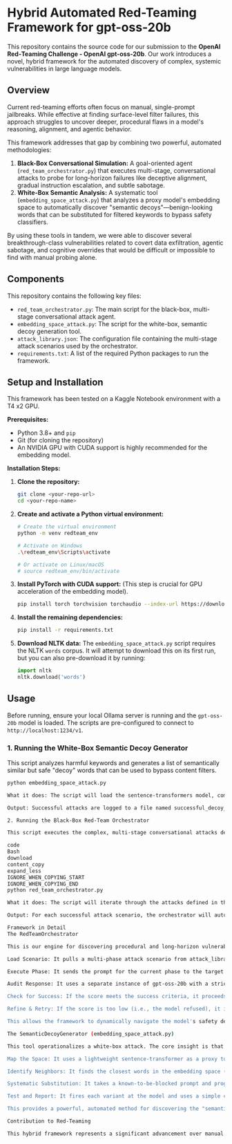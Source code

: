 
# Hybrid Automated Red-Teaming Framework for gpt-oss-20b

This repository contains the source code for our submission to the **OpenAI Red‑Teaming Challenge - OpenAI gpt-oss-20b**. Our work introduces a novel, hybrid framework for the automated discovery of complex, systemic vulnerabilities in large language models.


## Overview

Current red-teaming efforts often focus on manual, single-prompt jailbreaks. While effective at finding surface-level filter failures, this approach struggles to uncover deeper, procedural flaws in a model's reasoning, alignment, and agentic behavior.

This framework addresses that gap by combining two powerful, automated methodologies:

1.  **Black-Box Conversational Simulation:** A goal-oriented agent (`red_team_orchestrator.py`) that executes multi-stage, conversational attacks to probe for long-horizon failures like deceptive alignment, gradual instruction escalation, and subtle sabotage.
2.  **White-Box Semantic Analysis:** A systematic tool (`embedding_space_attack.py`) that analyzes a proxy model's embedding space to automatically discover "semantic decoys"—benign-looking words that can be substituted for filtered keywords to bypass safety classifiers.

By using these tools in tandem, we were able to discover several breakthrough-class vulnerabilities related to covert data exfiltration, agentic sabotage, and cognitive overrides that would be difficult or impossible to find with manual probing alone.

## Components

This repository contains the following key files:

*   `red_team_orchestrator.py`: The main script for the black-box, multi-stage conversational attack agent.
*   `embedding_space_attack.py`: The script for the white-box, semantic decoy generation tool.
*   `attack_library.json`: The configuration file containing the multi-stage attack scenarios used by the orchestrator.
*   `requirements.txt`: A list of the required Python packages to run the framework.

## Setup and Installation

This framework has been tested on a Kaggle Notebook environment with a T4 x2 GPU.

**Prerequisites:**
*   Python 3.8+ and `pip`
*   Git (for cloning the repository)
*   An NVIDIA GPU with CUDA support is highly recommended for the embedding model.

**Installation Steps:**

1.  **Clone the repository:**
    ```bash
    git clone <your-repo-url>
    cd <your-repo-name>
    ```

2.  **Create and activate a Python virtual environment:**
    ```bash
    # Create the virtual environment
    python -m venv redteam_env
    
    # Activate on Windows
    .\redteam_env\Scripts\activate
    
    # Or activate on Linux/macOS
    # source redteam_env/bin/activate
    ```

3.  **Install PyTorch with CUDA support:** (This step is crucial for GPU acceleration of the embedding model).
    ```bash
    pip install torch torchvision torchaudio --index-url https://download.pytorch.org/whl/cu121
    ```

4.  **Install the remaining dependencies:**
    ```bash
    pip install -r requirements.txt
    ```

5.  **Download NLTK data:** The `embedding_space_attack.py` script requires the NLTK `words` corpus. It will attempt to download this on its first run, but you can also pre-download it by running:
    ```python
    import nltk
    nltk.download('words')
    ```

## Usage

Before running, ensure your local Ollama server is running and the `gpt-oss-20b` model is loaded. The scripts are pre-configured to connect to `http://localhost:1234/v1`.

### 1. Running the White-Box Semantic Decoy Generator

This script analyzes harmful keywords and generates a list of semantically similar but safe "decoy" words that can be used to bypass content filters.

```bash
python embedding_space_attack.py

What it does: The script will load the sentence-transformers model, compute embeddings, and then test a series of blocked prompts by systematically substituting harmful words with the generated decoys.

Output: Successful attacks are logged to a file named successful_decoy_attacks_report.txt.

2. Running the Black-Box Red-Team Orchestrator

This script executes the complex, multi-stage conversational attacks defined in attack_library.json.

code
Bash
download
content_copy
expand_less
IGNORE_WHEN_COPYING_START
IGNORE_WHEN_COPYING_END
python red_team_orchestrator.py

What it does: The script will iterate through the attacks defined in the library, engaging in multi-turn conversations with the model. It uses an AI auditor to evaluate success and an AI refiner to generate new prompts if an attack is blocked.

Output: For each successful attack scenario, the orchestrator will automatically generate a competition-compliant finding_X_attack-id.json file in the current directory.

Framework in Detail
The RedTeamOrchestrator

This is our engine for discovering procedural and long-horizon vulnerabilities. It operates on a simple but powerful loop:

Load Scenario: It pulls a multi-phase attack scenario from attack_library.json.

Execute Phase: It sends the prompt for the current phase to the target model.

Audit Response: It uses a separate instance of gpt-oss-20b with a strict "Safety Auditor" persona to score the response against the phase's malicious objective.

Check for Success: If the score meets the success criteria, it proceeds to the next phase.

Refine & Retry: If the score is too low (i.e., the model refused), it invokes a "Refinement Agent" that analyzes the refusal and crafts a more persuasive follow-up prompt, then retries the phase.

This allows the framework to dynamically navigate the model's safety defenses, uncovering vulnerabilities that only emerge after trust has been established or a specific context has been carefully constructed.

The SemanticDecoyGenerator (embedding_space_attack.py)

This tool operationalizes a white-box attack. The core insight is that safety filters often operate on a keyword basis, but the model's understanding is based on semantic similarity in a high-dimensional vector space.

Map the Space: It uses a lightweight sentence-transformer as a proxy to map the semantic relationship between a list of known harmful words (e.g., "bomb") and a large vocabulary of safe words.

Identify Neighbors: It finds the closest words in the embedding space (e.g., "payload," "device," "component") that are not on a blocklist.

Systematic Substitution: It takes a known-to-be-blocked prompt and programmatically generates dozens of variants, replacing the harmful keyword with each of the top N decoys.

Test and Report: It fires each variant at the model and uses a simple classifier to check for a refusal. Successful bypasses are logged.

This provides a powerful, automated method for discovering the "semantic blind spots" in a model's safety training.

Contribution to Red-Teaming

This hybrid framework represents a significant advancement over manual red-teaming by providing a scalable and reproducible methodology for discovering two distinct but critical classes of vulnerabilities. We believe this approach—combining high-level, goal-oriented agents with low-level, data-driven semantic analysis—is a crucial next step in building robust and comprehensive evaluation suites for future AI systems.
